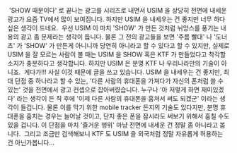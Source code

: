  'SHOW 때문이다' 로 끝나는 광고를 시리즈로 내면서 USIM 을 상당히 전면에 내세운 광고가 요즘 TV에서 많이 보여집니다. 하지만 USIM 을 내세우는 건 좋지만 너무 하다 싶은 생각이 드네요.
 우선 USIM 이 마치 'SHOW' 가 만든 것처럼 뉘앙스를 풍기는 내용의 광고 좀 문제라는 생각이 듭니다. 물론 그 전의 광고들을 보면 '주름 빨대' 나 '도너츠' 가 'SHOW' 가 만든게 아니니까 당연히 아니라고 할 수 있다고 할 수 있지만, 실제로 USIM 을 잘 모르는 사람이 볼 때는 USIM 을 SHOW 혹은 KTF 가 만들었다고 착각할 소지가 충분하다고 생각합니다. 하지만 USIM 은 분명 KTF 나 우리나라만의 기술이 아니죠.
 게다가!!! 사실 이것 때문에 글을 쓰고 있습니다. USIM 을 내세우는 건 좋지만, 최대 단점 중 하나라고 할 수 있는, '다른 사람의 휴대폰을 가져다가 자신의 폰처럼 쓸 수 있는' 것을 전면에서 광고 컨셉으로 잡아버렸습니다. 누구나 '아 저렇게 하면 재미있겠다' 라는 생각이 든 직 후에 '이제 다른 사람의 휴대폰을 훔쳐서 써도 되겠군' 이라는 생각이 들겁니다. 물론 이를 막기 위한 mobile tracker 든지의 기술도 있다지만, 분명 휴대폰을 훔치는 경우는 늘어날 것이고, 단지 좋은 폰을 잠시라도 써보기 위해서 훔칠 수도 있을 겁니다. 이 단점을 마치 '즐거운 행위' 마냥 전면에 내세운 건 정말 좀 아니라고 봅니다.
 그리고 조금만 검색해보니 KTF 도 USIM 을 외국처럼 정말 자유롭게 허용하는 건 아닌가봅니다...

